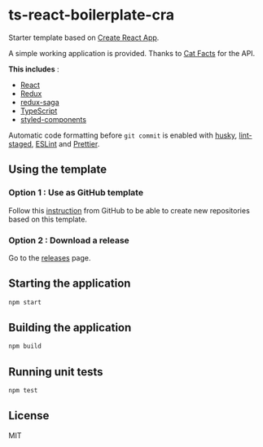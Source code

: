 # ts-react-boilerplate-cra

Starter template based on [Create React App](https://github.com/facebook/create-react-app).

A simple working application is provided. Thanks to [Cat Facts](https://cat-fact.herokuapp.com/) for the API.

**This includes** :
- [React](https://github.com/facebook/react)
- [Redux](https://github.com/reduxjs/redux)
- [redux-saga](https://github.com/redux-saga/redux-saga)
- [TypeScript](https://github.com/microsoft/TypeScript)
- [styled-components](https://github.com/styled-components/styled-components)

Automatic code formatting before `git commit` is enabled with [husky](https://github.com/typicode/husky), 
[lint-staged](https://github.com/okonet/lint-staged), [ESLint](https://github.com/eslint/eslint) and 
[Prettier](https://github.com/prettier/prettier).

## Using the template

### Option 1 : Use as GitHub template
Follow this [instruction](https://docs.github.com/en/github/creating-cloning-and-archiving-repositories/creating-a-repository-from-a-template#creating-a-repository-from-a-template)
from GitHub to be able to create new repositories based on this template.

### Option 2 : Download a release
Go to the [releases](https://github.com/neilbryson/ts-react-boilerplate-cra/releases) page.

## Starting the application

```bash
npm start
```

## Building the application

```bash
npm build
```

## Running unit tests

```bash
npm test
```

## License
MIT
